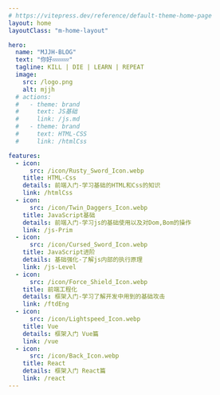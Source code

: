 ```yaml
---
# https://vitepress.dev/reference/default-theme-home-page
layout: home
layoutClass: "m-home-layout"

hero:
  name: "MJJH-BLOG"
  text: "你好💤💤💤"
  tagline: KILL | DIE | LEARN | REPEAT
  image:
    src: /logo.png
    alt: mjjh
  # actions:
  #   - theme: brand
  #     text: JS基础
  #     link: /js.md
  #   - theme: brand
  #     text: HTML-CSS
  #     link: /htmlCss

features:
  - icon:
      src: /icon/Rusty_Sword_Icon.webp
    title: HTML-Css
    details: 前端入门-学习基础的HTML和Css的知识
    link: /htmlCss
  - icon:
      src: /icon/Twin_Daggers_Icon.webp
    title: JavaScript基础
    details: 前端入门-学习js的基础使用以及对Dom,Bom的操作
    link: /js-Prim
  - icon:
      src: /icon/Cursed_Sword_Icon.webp
    title: JavaScript进阶
    details: 基础强化-了解js内部的执行原理
    link: /js-Level
  - icon:
      src: /icon/Force_Shield_Icon.webp
    title: 前端工程化
    details: 框架入门-学习了解开发中用到的基础攻击
    link: /ftdEng
  - icon:
      src: /icon/Lightspeed_Icon.webp
    title: Vue
    details: 框架入门 Vue篇
    link: /vue
  - icon:
      src: /icon/Back_Icon.webp
    title: React
    details: 框架入门 React篇
    link: /react
---
```

